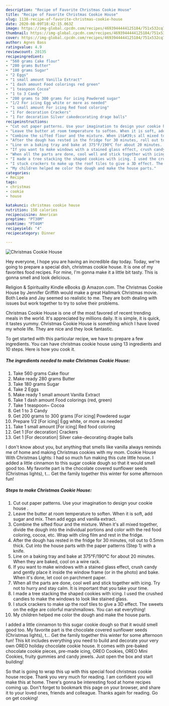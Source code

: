 ```yaml
---
description: "Recipe of Favorite Christmas Cookie House"
title: "Recipe of Favorite Christmas Cookie House"
slug: 1138-recipe-of-favorite-christmas-cookie-house
date: 2020-08-09T18:42:15.063Z
image: https://img-global.cpcdn.com/recipes/4693944444125184/751x532cq70/christmas-cookie-house-recipe-main-photo.jpg
thumbnail: https://img-global.cpcdn.com/recipes/4693944444125184/751x532cq70/christmas-cookie-house-recipe-main-photo.jpg
cover: https://img-global.cpcdn.com/recipes/4693944444125184/751x532cq70/christmas-cookie-house-recipe-main-photo.jpg
author: Agnes Bass
ratingvalue: 4.9
reviewcount: 20135
recipeingredient:
- "560 grams Cake flour"
- "280 grams Butter"
- "180 grams Sugar"
- "2 Eggs"
- "1 small amount Vanilla Extract"
- "1 dash amount Food colorings red green"
- "1 teaspoon Cocoa"
- "1 to 3 Candy"
- "200 grams to 300 grams For icing Powdered sugar"
- "1/2 For icing Egg white or more as needed"
- "1 small amount For icing Red food coloring"
- "1 For decoration Crackers"
- "1 For decoration Silver cakedecorating drage balls"
recipeinstructions:
- "Cut out paper patterns. Use your imagination to design your cookie house ."
- "Leave the butter at room temperature to soften. When it is soft, add sugar and mix. Then add eggs and vanilla extract."
- "Combine the sifted flour and the mixture. When it&#39;s all mixed together, divide the dough into the individual portions and color with the red food coloring, cocoa, etc. Wrap with cling film and rest in the fridge."
- "After the dough has rested in the fridge for 30 minutes, roll out to 0.5mm thick. Cut into the house parts with the paper patterns (Step 1) with a knife."
- "Line on a baking tray and bake at 375°F/190℃ for about 20 minutes. When they are baked, cool on a wire rack."
- "If you want to make windows with a stained glass effect, crush candy and gently place it inside the window frame (or in the photo) and bake. When it&#39;s done, let cool on parchment paper."
- "When all the parts are done, cool well and stick together with icing. Try not to hurry and stay calm. It is important that you take your time."
- "I made a tree stacking the shaped cookies with icing. I used the crushed candies to make the windows to look like stained glass."
- "I stuck crackers to make up the roof tiles to give a 3D effect. The sweets on the edge are colorful marshmallows. You can eat everything!"
- "My children helped me color the dough and make the house parts."
categories:
- Recipe
tags:
- christmas
- cookie
- house

katakunci: christmas cookie house 
nutrition: 158 calories
recipecuisine: American
preptime: "PT30M"
cooktime: "PT46M"
recipeyield: "4"
recipecategory: Dinner

---
```



![Christmas Cookie House](https://img-global.cpcdn.com/recipes/4693944444125184/751x532cq70/christmas-cookie-house-recipe-main-photo.jpg)

Hey everyone, I hope you are having an incredible day today. Today, we're going to prepare a special dish, christmas cookie house. It is one of my favorites food recipes. For mine, I'm gonna make it a little bit tasty. This is gonna smell and look delicious.

Religion &amp; Spirituality Kindle eBooks @ Amazon.com. The Christmas Cookie House by Jennifer Griffith would make a great Hallmark Christmas movie. Both Leela and Jay seemed so realistic to me. They are both dealing with issues but work together to try to solve their problems.

Christmas Cookie House is one of the most favored of recent trending meals in the world. It's appreciated by millions daily. It is simple, it is quick, it tastes yummy. Christmas Cookie House is something which I have loved my whole life. They are nice and they look fantastic.


To get started with this particular recipe, we have to prepare a few ingredients. You can have christmas cookie house using 13 ingredients and 10 steps. Here is how you cook it.

<!--inarticleads1-->

##### The ingredients needed to make Christmas Cookie House:

1. Take 560 grams Cake flour
1. Make ready 280 grams Butter
1. Take 180 grams Sugar
1. Take 2 Eggs
1. Make ready 1 small amount Vanilla Extract
1. Take 1 dash amount Food colorings (red, green)
1. Take 1 teaspoon~ Cocoa
1. Get 1 to 3 Candy
1. Get 200 grams to 300 grams [For icing] Powdered sugar
1. Prepare 1/2 [For icing] Egg white, or more as needed
1. Take 1 small amount [For icing] Red food coloring
1. Get 1 [For decoration] Crackers
1. Get 1 [For decoration] Silver cake-decorating dragée balls


I don&#39;t know about you, but anything that smells like vanilla always reminds me of home and making Christmas cookies with my mom. Cookie House With Christmas Lights: I had so much fun making this cute little house. I added a little cinnamon to this sugar cookie dough so that it would smell good too. My favorite part is the chocolate covered sunflower seeds (Christmas lights), t… Get the family together this winter for some afternoon fun! 

<!--inarticleads2-->

##### Steps to make Christmas Cookie House:

1. Cut out paper patterns. Use your imagination to design your cookie house .
1. Leave the butter at room temperature to soften. When it is soft, add sugar and mix. Then add eggs and vanilla extract.
1. Combine the sifted flour and the mixture. When it&#39;s all mixed together, divide the dough into the individual portions and color with the red food coloring, cocoa, etc. Wrap with cling film and rest in the fridge.
1. After the dough has rested in the fridge for 30 minutes, roll out to 0.5mm thick. Cut into the house parts with the paper patterns (Step 1) with a knife.
1. Line on a baking tray and bake at 375°F/190℃ for about 20 minutes. When they are baked, cool on a wire rack.
1. If you want to make windows with a stained glass effect, crush candy and gently place it inside the window frame (or in the photo) and bake. When it&#39;s done, let cool on parchment paper.
1. When all the parts are done, cool well and stick together with icing. Try not to hurry and stay calm. It is important that you take your time.
1. I made a tree stacking the shaped cookies with icing. I used the crushed candies to make the windows to look like stained glass.
1. I stuck crackers to make up the roof tiles to give a 3D effect. The sweets on the edge are colorful marshmallows. You can eat everything!
1. My children helped me color the dough and make the house parts.


I added a little cinnamon to this sugar cookie dough so that it would smell good too. My favorite part is the chocolate covered sunflower seeds (Christmas lights), t… Get the family together this winter for some afternoon fun! This kit includes everything you need to build and decorate your very own OREO holiday chocolate cookie house. It comes with pre-baked chocolate cookie pieces, pre-made icing, OREO Cookies, OREO Mini Cookies, fruity gummies and candy jewels. Just open the box and start building! 

So that is going to wrap this up with this special food christmas cookie house recipe. Thank you very much for reading. I am confident you will make this at home. There's gonna be interesting food at home recipes coming up. Don't forget to bookmark this page on your browser, and share it to your loved ones, friends and colleague. Thanks again for reading. Go on get cooking!
